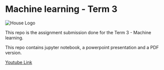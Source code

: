 # Machine learning - Term 3

![House Logo](https://images.pexels.com/photos/106399/pexels-photo-106399.jpeg?auto=compress&cs=tinysrgb&dpr=3&h=750&w=1260)

This repo is the assignment submission done for the Term 3 - Machine learning.

This repo contains jupyter notebook, a powerpoint presentation and a PDF version.

[Youtube Link](https://youtu.be/4qrZwPHeRiA)